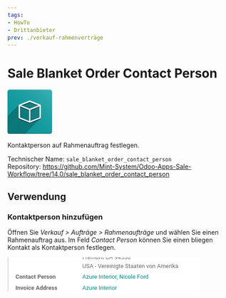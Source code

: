 ```yaml
---
tags:
- HowTo
- Drittanbieter
prev: ./verkauf-rahmenverträge
---
```

# Sale Blanket Order Contact Person
![icon_oms_box](assets/icon_oms_box.png)

Kontaktperson auf Rahmenauftrag festlegen. 

Technischer Name: `sale_blanket_order_contact_person`\
Repository: <https://github.com/Mint-System/Odoo-Apps-Sale-Workflow/tree/14.0/sale_blanket_order_contact_person>

## Verwendung

### Kontaktperson hinzufügen

Öffnen Sie *Verkauf > Aufträge > Rahmenaufträge* und wählen Sie einen Rahmenauftrag aus. Im Feld *Contact Person* können Sie einen bliegen Kontakt als Kontaktperson festlegen.

![](assets/Sale%20Blanket%20Order%20Contact%20Person.png)
